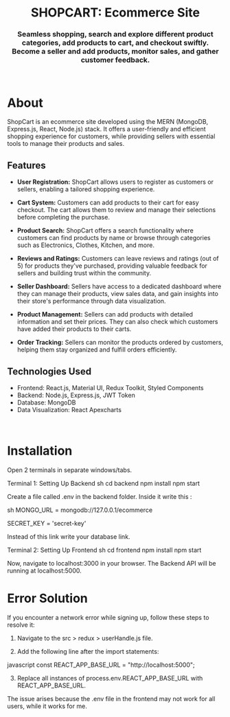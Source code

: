 <h1 align="center">
    SHOPCART: Ecommerce Site
</h1>

<h3 align="center">
Seamless shopping, search and explore different product categories, add products to cart, and checkout swiftly. <br>
Become a seller and add products, monitor sales, and gather customer feedback.
</h3>

<br>

# About

ShopCart is an ecommerce site developed using the MERN (MongoDB, Express.js, React, Node.js) stack. It offers a user-friendly and efficient shopping experience for customers, while providing sellers with essential tools to manage their products and sales.

## Features

- **User Registration:** ShopCart allows users to register as customers or sellers, enabling a tailored shopping experience.

- **Cart System:** Customers can add products to their cart for easy checkout. The cart allows them to review and manage their selections before completing the purchase.

- **Product Search:** ShopCart offers a search functionality where customers can find products by name or browse through categories such as Electronics, Clothes, Kitchen, and more.

- **Reviews and Ratings:** Customers can leave reviews and ratings (out of 5) for products they've purchased, providing valuable feedback for sellers and building trust within the community.

- **Seller Dashboard:** Sellers have access to a dedicated dashboard where they can manage their products, view sales data, and gain insights into their store's performance through data visualization.

- **Product Management:** Sellers can add products with detailed information and set their prices. They can also check which customers have added their products to their carts.

- **Order Tracking:** Sellers can monitor the products ordered by customers, helping them stay organized and fulfill orders efficiently.

## Technologies Used

- Frontend: React.js, Material UI, Redux Toolkit, Styled Components
- Backend: Node.js, Express.js, JWT Token
- Database: MongoDB
- Data Visualization: React Apexcharts

<br>

# Installation

Open 2 terminals in separate windows/tabs.

Terminal 1: Setting Up Backend 
sh
cd backend
npm install
npm start


Create a file called .env in the backend folder.
Inside it write this :

sh
MONGO_URL = mongodb://127.0.0.1/ecommerce

SECRET_KEY = 'secret-key'

Instead of this link write your database link.

Terminal 2: Setting Up Frontend
sh
cd frontend
npm install
npm start

Now, navigate to localhost:3000 in your browser. 
The Backend API will be running at localhost:5000.
<br>
# Error Solution

If you encounter a network error while signing up, follow these steps to resolve it:

1. Navigate to the src > redux > userHandle.js file.

2. Add the following line after the import statements:

javascript
const REACT_APP_BASE_URL = "http://localhost:5000";


3. Replace all instances of process.env.REACT_APP_BASE_URL with REACT_APP_BASE_URL.

The issue arises because the .env file in the frontend may not work for all users, while it works for me.
